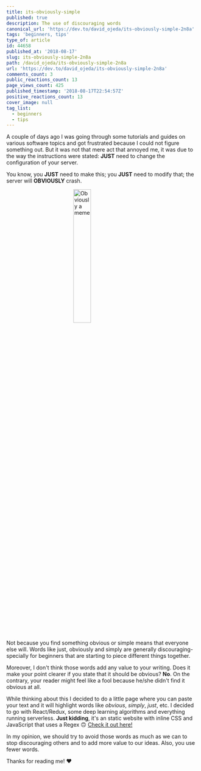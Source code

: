 ```yaml
---
title: its-obviously-simple
published: true
description: The use of discouraging words
canonical_url: 'https://dev.to/david_ojeda/its-obviously-simple-2n8a'
tags: 'beginners, tips'
type_of: article
id: 44658
published_at: '2018-08-17'
slug: its-obviously-simple-2n8a
path: /david_ojeda/its-obviously-simple-2n8a
url: 'https://dev.to/david_ojeda/its-obviously-simple-2n8a'
comments_count: 3
public_reactions_count: 13
page_views_count: 425
published_timestamp: '2018-08-17T22:54:57Z'
positive_reactions_count: 13
cover_image: null
tag_list:
  - beginners
  - tips
---
```



A couple of days ago I was going through some tutorials and guides on various software topics and got frustrated because I could not figure something out. But it was not that mere act that annoyed me, it was due to the way the instructions were stated: **JUST** need to change the configuration of your server.

You know, you **JUST** need to make this; you **JUST** need to modify that; the server will **OBVIOUSLY** crash.

<img src="https://thepracticaldev.s3.amazonaws.com/i/2p8j4ginx0mwl3k9ys53.jpeg" alt="Obviously a meme" style="display: block;margin-left: auto;margin-right: auto;width: 30%;">

Not because you find something obvious or simple means that everyone else will. Words like just, obviously and simply are generally discouraging- specially for beginners that are starting to piece different things together.

Moreover, I don't think those words add any value to your writing. Does it make your point clearer if you state that it should be obvious? **No**. On the contrary, your reader might feel like a fool because he/she didn't find it obvious at all.

While thinking about this I decided to do a little page where you can paste your text and it will highlight words like *obvious*, *simply*, *just*, etc. I decided to go with React/Redux, some deep learning algorithms and everything running serverless. **Just kidding**, it's an static website with inline CSS and JavaScript that uses a Regex 🙃 [Check it out here!](https://simply.davidojeda.mx/)

In my opinion, we should try to avoid those words as much as we can to stop discouraging others and to add more value to our ideas. Also, you use fewer words.


Thanks for reading me! ❤️
